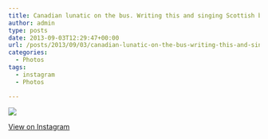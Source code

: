 ```yaml
---
title: Canadian lunatic on the bus. Writing this and singing Scottish battle songs
author: admin
type: posts
date: 2013-09-03T12:29:47+00:00
url: /posts/2013/09/03/canadian-lunatic-on-the-bus-writing-this-and-singing-scottish-battle-songs/
categories:
  - Photos
tags:
  - instagram
  - Photos

---
```

<img src="https://lobban.org/wordpress//HLIC/7c598e6f652d250fb1ff537cf7c2b8a0.jpg" class="instagram-image" />

<p class="view-instagram">
  <a href="http://instagram.com/p/dzCazyqluS/">View on Instagram</a>
</p>